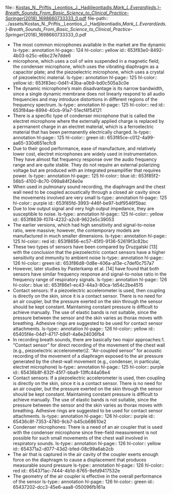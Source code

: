 file:: [Kostas_N._Priftis,_Leontios_J._Hadjileontiadis,_Mark_L._Everard_(eds.)_-_Breath_Sounds_From_Basic_Science_to_Clinical_Practice-Springer_(2018)_1698660733333_0.pdf](../assets/Kostas_N._Priftis,_Leontios_J._Hadjileontiadis,_Mark_L._Everard_(eds.)_-_Breath_Sounds_From_Basic_Science_to_Clinical_Practice-Springer_(2018)_1698660733333_0.pdf)
file-path:: ../assets/Kostas_N._Priftis,_Leontios_J._Hadjileontiadis,_Mark_L._Everard_(eds.)_-_Breath_Sounds_From_Basic_Science_to_Clinical_Practice-Springer_(2018)_1698660733333_0.pdf

- The most common microphones available in the market are the dynamic
  ls-type:: annotation
  hl-page:: 124
  hl-color:: yellow
  id:: 653f83e0-8492-4b03-b25c-e6bc27e7dde6
- microphone, which uses a coil of wire suspended in a magnetic field; the condenser microphone, which uses the vibrating diaphragm as a capacitor plate; and the piezoelectric microphone, which uses a crystal of piezoelectric material.
  ls-type:: annotation
  hl-page:: 125
  hl-color:: yellow
  id:: 653f83ec-0d41-43ba-a0b9-bd0c505a3c0e
- The dynamic microphone’s main disadvantage is its narrow bandwidth, since a single dynamic membrane does not linearly respond to all audio frequencies and may introduce distortions in different regions of the frequency spectrum.
  ls-type:: annotation
  hl-page:: 125
  hl-color:: red
  id:: 653f84ae-8994-40cb-91a7-51ecf4f54121
- There is a specific type of condenser microphone that is called the electret microphone where the externally applied charge is replaced by a permanent charge in an electret material, which is a ferroelectric material that has been permanently electrically charged.
  ls-type:: annotation
  hl-page:: 125
  hl-color:: green
  id:: 653f85ce-c012-4a99-aa65-330d651ecfc8
- Due to their good performance, ease of manufacture, and relatively lower cost, electret microphones are widely used in instrumentation. They have almost flat frequency response over the audio frequency range and are quite stable. They do not require an external polarizing voltage but are produced with an integrated preamplifier that requires power.
  ls-type:: annotation
  hl-page:: 125
  hl-color:: blue
  id:: 653f85f2-56b5-4100-8c70-099a84f24e0e
- When used in pulmonary sound recording, the diaphragm and the chest wall need to be coupled acoustically through a closed air cavity since the movements involved are very small
  ls-type:: annotation
  hl-page:: 125
  hl-color:: purple
  id:: 653f85fd-3993-446f-be97-bdf9546f5bac
- Due to low output signal and very high output impedance, they are susceptible to noise.
  ls-type:: annotation
  hl-page:: 125
  hl-color:: yellow
  id:: 653f8639-f074-4232-a2c8-9622e5c39053
- The earlier versions, which had high sensitivity and signal-to-noise ratio, were massive; however, the contemporary models are manufactured in much smaller dimensions.
  ls-type:: annotation
  hl-page:: 125
  hl-color:: red
  id:: 653f8656-ec57-45f0-9136-52619f3c82bc
- These two types of sensors have been compared by Druzgalski [13] with the conclusion that the piezoelectric contact sensors have a higher sensitivity and immunity to ambient noise
  ls-type:: annotation
  hl-page:: 126
  hl-color:: green
  id:: 653f86d8-0d8e-406a-a13e-c7def0c757a7
- However, later studies by Pasterkamp et al. [14] have found that both sensors have similar frequency response and signal-to-noise ratio in the frequency range of respiratory signals.
  ls-type:: annotation
  hl-page:: 126
  hl-color:: blue
  id:: 653f86e1-ec43-44a3-80ca-1d54c2be4515
- Contact sensors: If a piezoelectric accelerometer is used, then coupling is directly on the skin, since it is a contact sensor. There is no need for an air coupler, but the pressure exerted on the skin through the sensor should be kept constant. Maintaining constant pressure is difficult to achieve manually. The use of elastic bands is not suitable, since the pressure between the sensor and the skin varies as thorax moves with breathing. Adhesive rings are suggested to be used for contact sensor attachments.
  ls-type:: annotation
  hl-page:: 126
  hl-color:: yellow
  id:: 65405f4e-04d1-4717-b9d1-4a6e24036fb4
- In recording breath sounds, there are basically two major approaches:1. “Contact sensor” for direct recording of the movement of the chest wall (e.g., piezoelectric accelerometer)2. “Air-coupled sensor” for acoustic recording of the movement of a diaphragm exposed to the air pressure generated by the chest-wall movement (e.g., condenser, in particular, electret microphone)
  ls-type:: annotation
  hl-page:: 125
  hl-color:: purple
  id:: 65436b8f-832f-45f7-bba9-13ffc44a08e4
- Contact sensors: If a piezoelectric accelerometer is used, then coupling is directly on the skin, since it is a contact sensor. There is no need for an air coupler, but the pressure exerted on the skin through the sensor should be kept constant. Maintaining constant pressure is difficult to achieve manually. The use of elastic bands is not suitable, since the pressure between the sensor and the skin varies as thorax moves with breathing. Adhesive rings are suggested to be used for contact sensor attachments.
  ls-type:: annotation
  hl-page:: 126
  hl-color:: purple
  id:: 65436c8f-7353-4780-9cb7-b45cb68610e2
- Condenser microphones: There is a need of an air coupler that is used with the condenser microphone since free-field measurement is not possible for such small movements of the chest wall involved in respiratory sounds.
  ls-type:: annotation
  hl-page:: 126
  hl-color:: yellow
  id:: 654371a2-d077-43d2-bfed-08c99a6ab2cb
- The air that is captured in the air cavity of the coupler exerts enough force on the diaphragm to cause a displacement that produces measurable sound pressure
  ls-type:: annotation
  hl-page:: 126
  hl-color:: red
  id:: 654371ac-7444-4b1d-8765-8efd9417532e
- The geometry of the air coupler is effective in the overall performance of the sensor
  ls-type:: annotation
  hl-page:: 126
  hl-color:: green
  id:: 65437202-dcc3-45e6-aaa8-050096fb161a